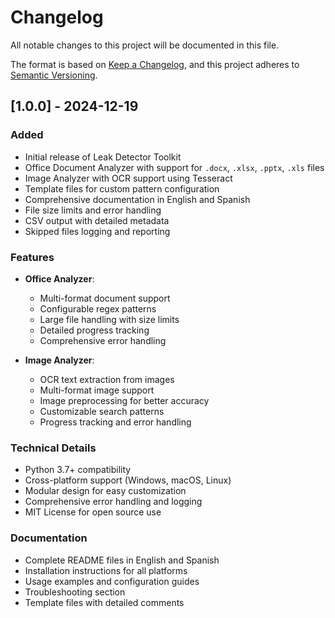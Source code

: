 # Changelog

All notable changes to this project will be documented in this file.

The format is based on [Keep a Changelog](https://keepachangelog.com/en/1.0.0/),
and this project adheres to [Semantic Versioning](https://semver.org/spec/v2.0.0.html).

## [1.0.0] - 2024-12-19

### Added
- Initial release of Leak Detector Toolkit
- Office Document Analyzer with support for `.docx`, `.xlsx`, `.pptx`, `.xls` files
- Image Analyzer with OCR support using Tesseract
- Template files for custom pattern configuration
- Comprehensive documentation in English and Spanish
- File size limits and error handling
- CSV output with detailed metadata
- Skipped files logging and reporting

### Features
- **Office Analyzer**:
  - Multi-format document support
  - Configurable regex patterns
  - Large file handling with size limits
  - Detailed progress tracking
  - Comprehensive error handling

- **Image Analyzer**:
  - OCR text extraction from images
  - Multi-format image support
  - Image preprocessing for better accuracy
  - Customizable search patterns
  - Progress tracking and error handling

### Technical Details
- Python 3.7+ compatibility
- Cross-platform support (Windows, macOS, Linux)
- Modular design for easy customization
- Comprehensive error handling and logging
- MIT License for open source use

### Documentation
- Complete README files in English and Spanish
- Installation instructions for all platforms
- Usage examples and configuration guides
- Troubleshooting section
- Template files with detailed comments 